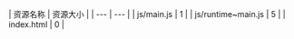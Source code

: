 | 资源名称 | 资源大小 |
      | --- | --- |
| js/main.js | 1 |
| js/runtime~main.js | 5 |
| index.html | 0 |